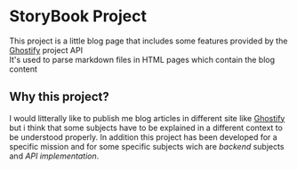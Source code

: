 # StoryBook Project

This project is a little blog page that includes some features provided by the [Ghostify](https://ghostify.site/) project API  
It's used to parse markdown files in HTML pages which contain the blog content

## Why this project?

I would litterally like to publish me blog articles in different site like [Ghostify](https://ghostify.site/) but i think that some subjects have to be explained in a different context to be understood properly. In addition this project has been developed for a specific mission and for some specific subjects wich are *backend* subjects and *API implementation*.